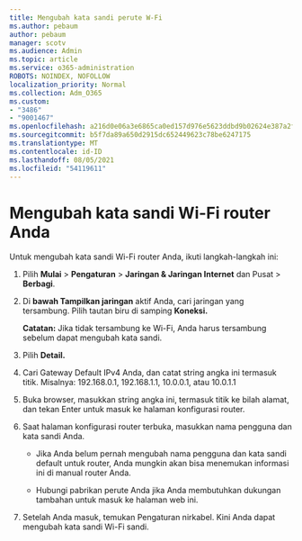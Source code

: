 ```yaml
---
title: Mengubah kata sandi perute W-Fi
ms.author: pebaum
author: pebaum
manager: scotv
ms.audience: Admin
ms.topic: article
ms.service: o365-administration
ROBOTS: NOINDEX, NOFOLLOW
localization_priority: Normal
ms.collection: Adm_O365
ms.custom:
- "3486"
- "9001467"
ms.openlocfilehash: a216d0e06a3e6865ca0ed157d976e5623ddbd9b02624e387a2f9755315f913bd
ms.sourcegitcommit: b5f7da89a650d2915dc652449623c78be6247175
ms.translationtype: MT
ms.contentlocale: id-ID
ms.lasthandoff: 08/05/2021
ms.locfileid: "54119611"
---
```

# <a name="change-your-wi-fi-router-password"></a>Mengubah kata sandi Wi-Fi router Anda

Untuk mengubah kata sandi Wi-Fi router Anda, ikuti langkah-langkah ini:

1. Pilih **Mulai**  >  **Pengaturan**  >  **Jaringan & Jaringan Internet** dan Pusat  >  **Berbagi**.

2. Di **bawah Tampilkan jaringan** aktif Anda, cari jaringan yang tersambung. Pilih tautan biru di samping **Koneksi.**<br>

   **Catatan:** Jika tidak tersambung ke Wi-Fi, Anda harus tersambung sebelum dapat mengubah kata sandi.

3. Pilih **Detail.**

4. Cari Gateway Default IPv4 Anda, dan catat string angka ini termasuk titik. Misalnya: 192.168.0.1, 192.168.1.1, 10.0.0.1, atau 10.0.1.1

5. Buka browser, masukkan string angka ini, termasuk titik ke bilah alamat, dan tekan Enter untuk masuk ke halaman konfigurasi router.

6. Saat halaman konfigurasi router terbuka, masukkan nama pengguna dan kata sandi Anda.<br>
   - Jika Anda belum pernah mengubah nama pengguna dan kata sandi default untuk router, Anda mungkin akan bisa menemukan informasi ini di manual router Anda.

   - Hubungi pabrikan perute Anda jika Anda membutuhkan dukungan tambahan untuk masuk ke halaman web ini.

7. Setelah Anda masuk, temukan Pengaturan nirkabel. Kini Anda dapat mengubah kata sandi Wi-Fi sandi.
